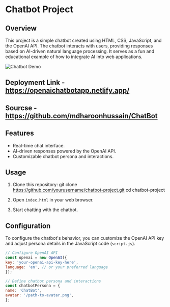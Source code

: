 # Chatbot Project

## Overview
This project is a simple chatbot created using HTML, CSS, JavaScript, and the OpenAI API. The chatbot interacts with users, providing responses based on AI-driven natural language processing. It serves as a fun and educational example of how to integrate AI into web applications.

![Chatbot Demo](/path-to-demo-gif.gif)

## Deployment Link - https://openaichatbotapp.netlify.app/

## Sourcse - https://github.com/mdharoonhussain/ChatBot 

## Features
- Real-time chat interface.
- AI-driven responses powered by the OpenAI API.
- Customizable chatbot persona and interactions.

## Usage
1. Clone this repository:
git clone https://github.com/yourusername/chatbot-project.git
cd chatbot-project


2. Open `index.html` in your web browser.

3. Start chatting with the chatbot.

## Configuration
To configure the chatbot's behavior, you can customize the OpenAI API key and adjust persona details in the JavaScript code (`script.js`).

```javascript
// Configure OpenAI API
const openai = new OpenAI({
key: 'your-openai-api-key-here',
language: 'en', // or your preferred language
});

// Define chatbot persona and interactions
const chatbotPersona = {
name: 'ChatBot',
avatar: '/path-to-avatar.png',
};



